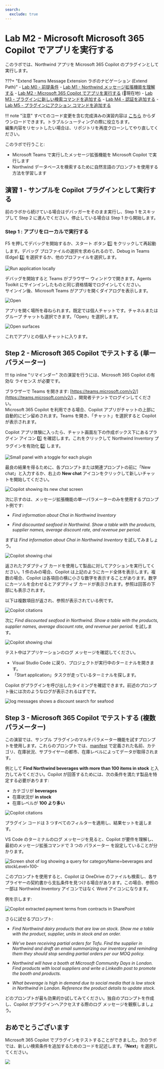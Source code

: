```yaml
---
search:
  exclude: true
---
```

# Lab M2 - Microsoft Microsoft 365 Copilot でアプリを実行する

このラボでは、Northwind アプリを Microsoft 365 Copilot のプラグインとして実行します。

???+ "Extend Teams Message Extension ラボのナビゲーション (Extend Path)"
    - [Lab M0 - 前提条件](/copilot-camp/pages/extend-message-ext/00-prerequisites) 
    - [Lab M1 - Northwind メッセージ拡張機能を理解する](/copilot-camp/pages/extend-message-ext/01-nw-teams-app) 
    - [Lab M2 - Microsoft 365 Copilot でアプリを実行する](/copilot-camp/pages/extend-message-ext/02-nw-plugin) (📍現在地)
    - [Lab M3 - プラグインに新しい検索コマンドを追加する](/copilot-camp/pages/extend-message-ext/03-enhance-nw-plugin)
    - [Lab M4 - 認証を追加する](/copilot-camp/pages/extend-message-ext/04-add-authentication) 
    - [Lab M5 - プラグインにアクション コマンドを追加する](/copilot-camp/pages/extend-message-ext/05-add-action) 

!!! note "注意"
    すべてのコード変更を含む完成済みの演習内容は [こちら](https://github.com/microsoft/copilot-camp/tree/main/src/extend-message-ext/Lab01-Run-NW-Teams/Northwind/) からダウンロードできます。トラブルシューティングの際に役立ちます。  
    編集内容をリセットしたい場合は、リポジトリを再度クローンしてやり直してください。

このラボで行うこと:

- Microsoft Teams で実行したメッセージ拡張機能を Microsoft Copilot で実行します  
- Northwind データベースを検索するために自然言語のプロンプトを使用する方法を学習します  

## 演習 1 - サンプルを Copilot プラグインとして実行する

前のラボから続けている場合はデバッガーをそのまま実行し、Step 1 をスキップして Step 2 に進んでください。停止している場合は Step 1 から開始します。 

### Step 1 : アプリをローカルで実行する

F5 を押してデバッグを開始するか、スタート ボタン 1️⃣ をクリックして再起動します。デバッグ プロファイルの選択を求められるので、Debug in Teams (Edge) 2️⃣ を選択するか、他のプロファイルを選択します。

![Run application locally](../../assets/images/extend-message-ext-01/02-02-Run-Project-01.png)

デバッグを開始すると Teams がブラウザー ウィンドウで開きます。Agents Toolkit にサインインしたものと同じ資格情報でログインしてください。  
サインイン後、Microsoft Teams がアプリを開くダイアログを表示します。 

![Open](../../assets/images/extend-message-ext-01/nw-open.png)

アプリを開く場所を尋ねられます。既定では個人チャットです。チャネルまたはグループ チャットも選択できます。「Open」を選択します。

![Open surfaces](../../assets/images/extend-message-ext-01/nw-open-2.png)

これでアプリとの個人チャットに入ります。

## Step 2 - Microsoft 365 Copilot でテストする (単一パラメーター)
!!! tip inline "リマインダー"
    次の演習を行うには、Microsoft 365 Copilot の有効な ライセンス が必要です。

ブラウザーで Teams を開きます: [https://teams.microsoft.com/v2/](https://teams.microsoft.com/v2/) 。開発者テナントでログインしてください。  
Microsoft 365 Copilot を利用できる場合、Copilot アプリがチャットの上部に自動的にピン留めされます。Teams を開き、「チャット」を選択すると Copilot が表示されます。



Copilot アプリ体験に入ったら、チャット画面左下の作成ボックス下にあるプラグイン アイコン 1️⃣ を確認します。これをクリックして Northwind Inventory プラグインを有効化 2️⃣ します。

![Small panel with a toggle for each plugin](../../assets/images/extend-message-ext-02/03-02-Plugin-Panel.png)

最良の結果を得るために、各プロンプトまたは関連プロンプトの前に「New chat」と入力するか、右上の **New chat** アイコンをクリックして新しいチャットを開始してください。

![Copilot showing its new chat screen](../../assets/images/extend-message-ext-02/03-01-New-Chat.png)

次に示すのは、メッセージ拡張機能の単一パラメーターのみを使用するプロンプト例です:

* *Find information about Chai in Northwind Inventory*

* *Find discounted seafood in Northwind. Show a table with the products, supplier names, average discount rate, and revenue per period.*

まずは *Find information about Chai in Northwind Inventory* を試してみましょう。

![Copilot showing chai](../../assets/images/extend-message-ext-02/copilot-response.png)

返されたアダプティブ カードを使用して製品に対してアクションを実行してください。1 件のみの場合、Copilot は上記のようにカード全体を表示します。複数の場合、Copilot は各項目の横に小さな数字を表示することがあります。数字にカーソルを合わせるとアダプティブ カードが表示されます。参照は回答の下部にも表示されます。

以下は複数項目が返され、参照が表示されている例です。

![Copilot citations](../../assets/images/extend-message-ext-02/citations.png)

次に *Find discounted seafood in Northwind. Show a table with the products, supplier names, average discount rate, and revenue per period.* を試します。

![Copilot showing chai](../../assets/images/extend-message-ext-02/table.png)

テスト中はアプリケーションのログ メッセージを確認してください。
- Visual Studio Code に戻り、プロジェクトが実行中のターミナルを開きます。
- 「Start application」タスクが走っているターミナルを探します。

Copilot がプラグインを呼び出したタイミングを確認できます。前述のプロンプト後には次のようなログが表示されるはずです。

![log messages shows a discount search for seafood](../../assets/images/extend-message-ext-02/vscode-log.png)



## Step 3 - Microsoft 365 Copilot でテストする (複数パラメーター)

この演習では、サンプル プラグインのマルチパラメーター機能を試すプロンプトを使用します。これらのプロンプトでは、[manifest](https://github.com/microsoft/copilot-camp/tree/main/src/extend-message-ext/Lab01-Run-NW-Teams/Northwind/appPackage/manifest.json) で定義された名前、カテゴリ、在庫状況、サプライヤーの都市、在庫レベルによってデータが取得されます。

例として **Find Northwind beverages with more than 100 items in stock** と入力してみてください。Copilot が回答するためには、次の条件を満たす製品を特定する必要があります:

* カテゴリが **beverages**
* 在庫状況が **in stock**
* 在庫レベルが **100 より多い**

![Copilot citations](../../assets/images/extend-message-ext-02/citations.png)

プラグイン コードは 3 つすべてのフィルターを適用し、結果セットを返します。

VS Code のターミナルのログ メッセージを見ると、Copilot が要件を理解し、最初のメッセージ拡張コマンドで 3 つの パラメーター を設定していることが分かります。

![Screen shot of log showing a query for categoryName=beverages and stockLevel=100- ](../../assets/images/extend-message-ext-02/multi-query.png)


このプロンプトを使用すると、Copilot は OneDrive のファイルも検索し、各サプライヤーの契約書から支払条件を見つける場合があります。この場合、参照の一部は Northwind Inventory アイコンではなく Word アイコンになります。

例を示します:

![Copilot extracted payment terms from contracts in SharePoint](../../assets/images/extend-message-ext-02/03-06c-PaymentTerms.png)

さらに試せるプロンプト:

- *Find Northwind dairy products that are low on stock. Show me a table with the product, supplier, units in stock and on order.*

- *We’ve been receiving partial orders for Tofu. Find the supplier in Northwind and draft an email summarizing our inventory and reminding them they should stop sending partial orders per our MOQ policy.*

- *Northwind will have a booth at Microsoft Community Days  in London. Find products with local suppliers and write a LinkedIn post to promote the booth and products.*

- *What beverage is high in demand due to social media that is low stock in Northwind in London. Reference the product details to update stock.*

どのプロンプトが最も効果的か試してみてください。独自のプロンプトを作成し、Copilot がプラグインへアクセスする際のログ メッセージを観察しましょう。

<cc-next />

## おめでとうございます

Microsoft 365 Copilot でプラグインをテストすることができました。次のラボでは、新しい検索条件を追加するためのコードを記述します。「**Next**」を選択してください。

<img src="https://m365-visitor-stats.azurewebsites.net/copilot-camp/extend-message-ext/02-nw-plugin--ja" />
